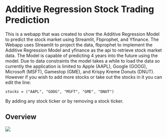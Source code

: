 # Additive Regression Stock Trading Prediction
This is a webapp that was created to show the Additive Regression Model to predict the stock market using Streamlit, Fbprophet, and Yfinance. The Webapp uses Streamlit to project the data, fbprophet to implement the Additive Regression Model and yfinance as the api to retrieve stock market data. The Model is capable of predicting 4 years into the future using the model. Due to data constraints the model takes a while to load the data so currently the application is limited to Apple (AAPL), Google (GOOG), Microsoft (MSFT), Gamestop (GME), and Krispy Kreme Donuts (DNUT). However if you wish to add more stocks or take out the stocks in it you can edit the line:

`stocks = ("AAPL", "GOOG", "MSFT", "GME", "DNUT")`

By adding any stock ticker or by removing a stock ticker.

## Overview
![](https://giphy.com/gifs/ypdie7AP4L34ONPNf1)
